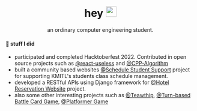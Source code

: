 <h1 align="center">hey <img src="https://media.giphy.com/media/hvRJCLFzcasrR4ia7z/giphy.gif" width="28"></h1>
<!-- <h3 align="center"><a href="https://git.io/typing-svg"><img src="https://readme-typing-svg.herokuapp.com?font=Fira+Code&pause=1000&color=F71F1F&width=580&lines=A+passionate+and+enthusiastic+software+developer" alt="Typing SVG" /></a></h3> -->

<p align="center">an ordinary computer engineering student.</p>

<!-- #### 👨‍💻 About
- I'm a computer engineering student from [@KMITL](https://www.kmitl.ac.th). -->
<!-- - 🙂 also I'm looking to grow as a developer and seek new opportunities of working in a real-world scenario and developing impactful products. -->

#### 📌 stuff I did
- participated and completed Hacktoberfest 2022. Contributed in open source projects such as [@react-useless](https://github.com/narze/react-useless) and [@CPP-Algorithm](https://github.com/fsd30/CPP-Algorithms)
- built a community based websites [@Schedule Student Support](https://github.com/ExodiaZquad/SSS-Frontend) project for supporting KMITL's students class schedule management.
- developed a RESTful APIs using Django framework for [@Hotel Reservation Website](https://github.com/ExodiaZquad/Hotel-Backend) project.
- also some other interesting projects such as [@Teawthip](https://github.com/gandastik/TeawThip), [@Turn-based Battle Card Game](https://github.com/gandastik/CardGame),
[@Platformer Game](https://github.com/gandastik/InVaders)

<!-- #### 📬 
- Email: s.kitsadang@gmail.com -->

<!-- #### 💻 Languages and Tools
<p>
<img src="https://cdn.jsdelivr.net/gh/devicons/devicon/icons/vim/vim-original.svg" height="40" width="40"/>
<img src="https://cdn.jsdelivr.net/gh/devicons/devicon/icons/react/react-original-wordmark.svg" height="40" width="40"/>
<img src="https://cdn.jsdelivr.net/gh/devicons/devicon/icons/javascript/javascript-original.svg" height="40" width="40" />
<img src="https://cdn.jsdelivr.net/gh/devicons/devicon/icons/typescript/typescript-original.svg" height="40" width="40" />
<img src="https://cdn.jsdelivr.net/gh/devicons/devicon/icons/html5/html5-original.svg" height="40" width="40"/>
<img src="https://cdn.jsdelivr.net/gh/devicons/devicon/icons/css3/css3-original.svg" height="40" width="40"/>
<img src="https://cdn.jsdelivr.net/gh/devicons/devicon/icons/tailwindcss/tailwindcss-plain.svg" height="40" width="40"/>
<img src="https://cdn.jsdelivr.net/gh/devicons/devicon/icons/c/c-original.svg" height="40" width="40"/>
<img src="https://cdn.jsdelivr.net/gh/devicons/devicon/icons/cplusplus/cplusplus-original.svg" height="40" width="40"/>
<img src="https://cdn.jsdelivr.net/gh/devicons/devicon/icons/csharp/csharp-original.svg" height="40" width="40"/>
<img src="https://cdn.jsdelivr.net/gh/devicons/devicon/icons/go/go-original.svg" height="40" width="40"/>
<img src="https://cdn.jsdelivr.net/gh/devicons/devicon/icons/java/java-original.svg" height="40" width="40"/>
<img src="https://cdn.jsdelivr.net/gh/devicons/devicon/icons/python/python-original.svg" height="40" width="40"/>
<img src="https://cdn.jsdelivr.net/gh/devicons/devicon/icons/nodejs/nodejs-original-wordmark.svg" height="40" width="40"/>
<img src="https://cdn.jsdelivr.net/gh/devicons/devicon/icons/heroku/heroku-plain.svg" height="40" width="40"/>
<img src="https://cdn.jsdelivr.net/gh/devicons/devicon/icons/mongodb/mongodb-original-wordmark.svg" height="40" width="40"/>
<img src="https://cdn.jsdelivr.net/gh/devicons/devicon/icons/git/git-original.svg" height="40" width="40"/>
<img src="https://cdn.jsdelivr.net/gh/devicons/devicon/icons/linux/linux-original.svg" height="40" width="40" />
<img src="https://cdn.jsdelivr.net/gh/devicons/devicon/icons/express/express-original.svg" height="40" width="40"/>
</p>
 -->
<!-- #### 👀 
<p align="center">
<img src="https://github-readme-stats.vercel.app/api?username=gandastik&count_private=true&show_icons=true&theme=github_dark&hide_title=true&include_all_commits=true" alt="gandastik"/>
<img src="https://github-readme-stats.vercel.app/api/top-langs/?username=gandastik&layout=compact&langs_count=10&hide=Jupyter+Notebook,CMake&theme=github_dark" alt="gandastik's langs" />
</p> -->
<!-- <a href="https://github.com/ashutosh00710/github-readme-activity-graph"><img alt="gandastik's Activity Graph" src="https://denvercoder1-activity-graph.herokuapp.com/graph/?username=gandastik&bg_color=1F222E&color=F8D866&line=F85D7F&point=FFFFFF&hide_border=true" /></a> -->
